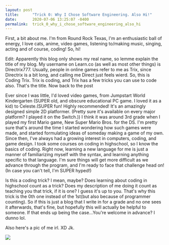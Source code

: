 ```yaml
---
layout: post
title:      "Trick 0: Why I Chose Software Engineering. Also Hi!"
date:       2020-07-06 13:25:07 -0400
permalink:  trick_0_why_i_chose_software_engineering_also_hi
---
```



First, a bit about me. I'm from Round Rock Texas, I'm an enthusiastic ball of energy, I love cats, anime, video games, listening to/making music, singing, acting and of course, coding! So, hi! 

Edit: Apparently this blog only shows my real name, so lemme explain the title of my blog. My username on Learn.co (as well as most other things) is Directrix777. Usually, people in online games refer to me as Trix, since Directrix is a bit long, and calling me Direct just feels wierd. So, this is Coding Trix. Trix is coding, and Trix has a few tricks you can use to code also. That's the title. Now back to the post

Ever since I was little, I'd loved video games, from Jumpstart World Kindergarten (SUPER old, and obscure educational PC game. I loved it as a kid) to Celeste.(SUPER fun! Highly recommended! It's an amazingly designed simple 2D platformer. (Pretty sure it's available on every major platform? I played it on the Switch.)) I think it was around 3rd grade when I played my first Mario game, New Super Mario Bros. for the DS. I'm pretty sure that's around the time I started wondering how such games were made, and started formulating ideas of someday making a game of my own. Since then, I've always had a growing interest in computers, coding, and game design. I took some courses on coding in highschool, so I know the basics of coding. Right now, learning a new language for me is just a manner of familiarizing myself with the syntax, and learning anything specific to that language. I'm sure things will get more difficult as we advance through the program, and I'm ready to face that challenge head on! (In case you can't tell, I'm SUPER hyped!)

Is this a coding trick? I mean, maybe? Does learning about coding in highschool count as a trick? Does my description of me doing it count as teaching you that trick, if it is one? I guess it's up to you. That's why this trick is the 0th one instead of the 1st(but also because of programmer counting). So if this is just a blog that I write in for a grade and no one sees it afterwards, that's fine, but hopefully this will actually be helpful to someone. If that ends up being the case...You're welcome in advance? I dunno lol.

Also here's a pic of me irl. XD Jk.

![](https://thumbs.gfycat.com/MealyFaintHusky-size_restricted.gif)

